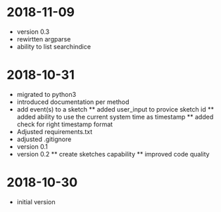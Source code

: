 # 2018-11-09

* version 0.3
* rewirtten argparse
* ability to list searchindice


# 2018-10-31

* migrated to python3
* introduced documentation per method
* add event(s) to a sketch
** added user_input to provice sketch id
** added ability to use the current system time as timestamp
** added check for right timestamp format
* Adjusted requirements.txt
* adjusted .gitignore
* version 0.1
* version 0.2
** create sketches capability
** improved code quality

# 2018-10-30

* initial version